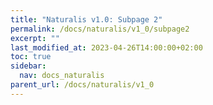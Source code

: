 ```yaml
---
title: "Naturalis v1.0: Subpage 2"
permalink: /docs/naturalis/v1_0/subpage2
excerpt: ""
last_modified_at: 2023-04-26T14:00:00+02:00
toc: true
sidebar:
  nav: docs_naturalis
parent_url: /docs/naturalis/v1_0
---
```

